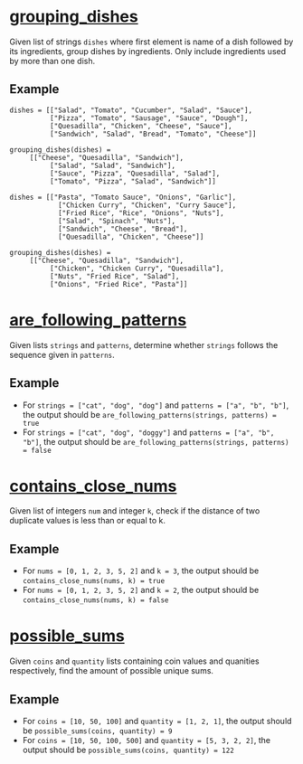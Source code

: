 # [grouping_dishes](./grouping_dishes.py)
Given list of strings `dishes` where first element is name of a dish followed by its ingredients, group dishes by ingredients. Only include ingredients used by more than one dish.

## Example
```
dishes = [["Salad", "Tomato", "Cucumber", "Salad", "Sauce"],
          ["Pizza", "Tomato", "Sausage", "Sauce", "Dough"],
          ["Quesadilla", "Chicken", "Cheese", "Sauce"],
          ["Sandwich", "Salad", "Bread", "Tomato", "Cheese"]]

grouping_dishes(dishes) = 
	 [["Cheese", "Quesadilla", "Sandwich"],
          ["Salad", "Salad", "Sandwich"],
          ["Sauce", "Pizza", "Quesadilla", "Salad"],
          ["Tomato", "Pizza", "Salad", "Sandwich"]]

dishes = [["Pasta", "Tomato Sauce", "Onions", "Garlic"],
            ["Chicken Curry", "Chicken", "Curry Sauce"],
            ["Fried Rice", "Rice", "Onions", "Nuts"],
            ["Salad", "Spinach", "Nuts"],
            ["Sandwich", "Cheese", "Bread"],
            ["Quesadilla", "Chicken", "Cheese"]]

grouping_dishes(dishes) =
	 [["Cheese", "Quesadilla", "Sandwich"],
          ["Chicken", "Chicken Curry", "Quesadilla"],
          ["Nuts", "Fried Rice", "Salad"],
          ["Onions", "Fried Rice", "Pasta"]]

```

# [are_following_patterns](./are_following_patterns.py)
Given lists `strings` and `patterns`, determine whether `strings` follows the sequence given in `patterns`.

## Example
* For `strings = ["cat", "dog", "dog"]` and `patterns = ["a", "b", "b"]`, the output should be `are_following_patterns(strings, patterns) = true`
* For `strings = ["cat", "dog", "doggy"]` and `patterns = ["a", "b", "b"]`, the output should be `are_following_patterns(strings, patterns) = false`

# [contains_close_nums](./contains_close_nums.py)
Given list of integers `num` and integer `k`, check if the distance of two duplicate values is less than or equal to k.

## Example
* For `nums = [0, 1, 2, 3, 5, 2]` and `k = 3`, the output should be `contains_close_nums(nums, k) = true`
* For `nums = [0, 1, 2, 3, 5, 2]` and `k = 2`, the output should be `contains_close_nums(nums, k) = false`

# [possible_sums](./possible_sums.py)
Given `coins` and `quantity` lists containing coin values and quanities respectively, find the amount of possible unique sums.

## Example
* For `coins = [10, 50, 100]` and `quantity = [1, 2, 1]`, the output should be `possible_sums(coins, quantity) = 9`
* For `coins = [10, 50, 100, 500]` and `quantity = [5, 3, 2, 2]`, the output should be `possible_sums(coins, quantity) = 122`
